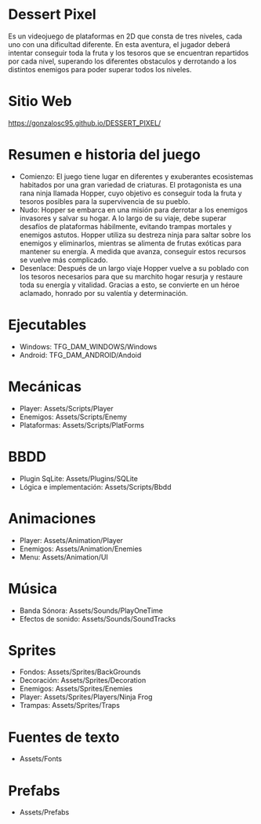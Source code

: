 # Dessert Pixel 
Es un videojuego de plataformas en 2D que consta de tres niveles, cada uno con una dificultad diferente. En esta aventura, el jugador deberá intentar conseguir toda la fruta y los tesoros que se encuentran repartidos por cada nivel, superando los diferentes obstaculos y derrotando a los distintos enemigos para poder superar todos los niveles.

# Sitio Web
https://gonzalosc95.github.io/DESSERT_PIXEL/

# Resumen e historia del juego
* Comienzo: El juego tiene lugar en diferentes y exuberantes ecosistemas habitados por una gran variedad de criaturas. El protagonista es una rana ninja llamada Hopper, cuyo objetivo es conseguir toda la fruta y tesoros posibles para la supervivencia de su pueblo.
* Nudo: Hopper se embarca en una misión para derrotar a los enemigos invasores y salvar su hogar. A lo largo de su viaje, debe superar desafíos de plataformas hábilmente, evitando trampas mortales y enemigos astutos. Hopper utiliza su destreza ninja para saltar sobre los enemigos y eliminarlos, mientras se alimenta de frutas exóticas para mantener su energía. A medida que avanza, conseguir estos recursos se vuelve más complicado.
* Desenlace: Después de un largo viaje Hopper vuelve a su poblado con los tesoros necesarios para que su marchito hogar resurja y restaure toda su energía y vitalidad. Gracias a esto, se convierte en un héroe aclamado, honrado por su valentía y determinación.

# Ejecutables
* Windows: TFG_DAM_WINDOWS/Windows
* Android: TFG_DAM_ANDROID/Andoid

# Mecánicas
* Player: Assets/Scripts/Player
* Enemigos: Assets/Scripts/Enemy
* Plataformas: Assets/Scripts/PlatForms

# BBDD
* Plugin SqLite: Assets/Plugins/SQLite
* Lógica e implementación: Assets/Scripts/Bbdd

# Animaciones
* Player: Assets/Animation/Player
* Enemigos: Assets/Animation/Enemies
* Menu: Assets/Animation/UI

# Música
* Banda Sónora: Assets/Sounds/PlayOneTime
* Efectos de sonido: Assets/Sounds/SoundTracks

# Sprites
* Fondos: Assets/Sprites/BackGrounds
* Decoración: Assets/Sprites/Decoration
* Enemigos: Assets/Sprites/Enemies
* Player: Assets/Sprites/Players/Ninja Frog
* Trampas: Assets/Sprites/Traps

# Fuentes de texto
* Assets/Fonts

# Prefabs
* Assets/Prefabs



